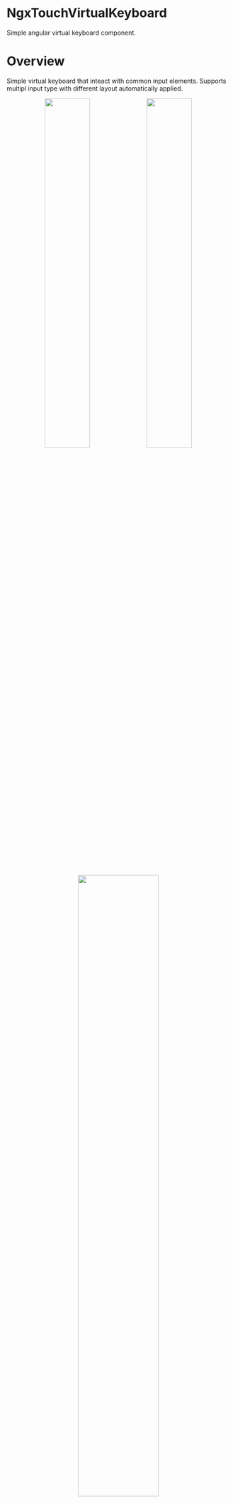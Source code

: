 # NgxTouchVirtualKeyboard

Simple angular virtual keyboard component.

# Overview

Simple virtual keyboard that inteact with common input elements. Supports multipl input type with different layout automatically applied.

<div align="center">
<img src="https://github.com/domi92/ngx-touch-virtual-keyboard/assets/10332144/e90627d4-91c0-448d-92c8-554ce26dd051" width=45%/>
<img src="https://github.com/domi92/ngx-touch-virtual-keyboard/assets/10332144/56631432-4978-4648-a734-f0d6e3610da9" width=45%/>
<img src="https://github.com/domi92/ngx-touch-virtual-keyboard/assets/10332144/a5e1efcf-d7b9-4341-b1ca-11a31c2cd076" width=60%/>
</div>

# Install

## Default icon loading

To load correctly default icons add in angular.json assets import.

Do not change the output path must be defined like that in order to use default assets from lib

```typescript
"assets": [
            {
              "glob": "**/*",
              "input": "./node_modules/ngx-touch-virtual-keyboard/assets/",
              "output": "/assets/ngx-tvk/"
            }
          ],
```

## Use custom icons

All icons can be changed with custom svg. Providing in app.module.ts a new svg reference for each icon.

ICON_DELETE | ICON_ERASE | ICON_EYE_SLASH | ICON_EYE | ICON_KEYBOARD | ICON_LEFT | ICON_RIGHT | ICON_SHIFT | KEYBOARD_LAYOUT

```typescript
import {ICON_DELETE, ICON_KEYBOARD} from 'ngx-touch-virtual-keyboard';

  ...

  providers: [
    {provide: ICON_DELETE, useValue: 'assets/icons/bugs.svg'},
    {provide: ICON_KEYBOARD, useValue: 'assets/icons/bugs.svg'},
  ],

```

Example from previous provided custom svg BUGs

<div align="center">
<img src="https://github.com/domi92/ngx-touch-virtual-keyboard/assets/10332144/54a31fe5-bf7b-4056-b1d2-7510605180de" width=45%/>
</div>

# Usage

Inside appComponent. Add component

```typescript
<router-outlet></router-outlet>

<ngx-touch-virtual-keyboard></ngx-touch-virtual-keyboard>

```

Use directive useVirtualKeyboard in input component to connect input element with keyboard

```typescript
<input type="text" useVirtualKeyboard placeholder="Type here..." />
```

TODO..
